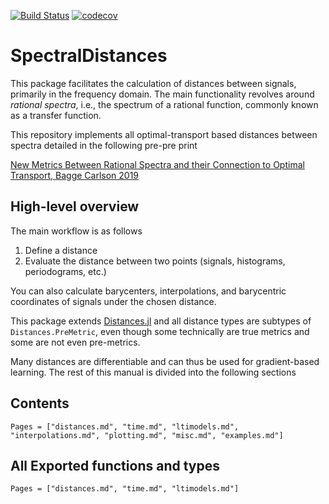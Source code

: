 
[![Build Status](https://travis-ci.org/baggepinnen/SpectralDistances.jl.svg?branch=master)](https://travis-ci.org/baggepinnen/SpectralDistances.jl)
[![codecov](https://codecov.io/gh/baggepinnen/SpectralDistances.jl/branch/master/graph/badge.svg)](https://codecov.io/gh/baggepinnen/SpectralDistances.jl)



# SpectralDistances

This package facilitates the calculation of distances between signals, primarily in the frequency domain. The main functionality revolves around *rational spectra*, i.e., the spectrum of a rational function, commonly known as a transfer function.

This repository implements all optimal-transport based distances between spectra detailed in the following pre-pre print

[New Metrics Between Rational Spectra and their Connection to Optimal Transport, Bagge Carlson 2019](https://drive.google.com/file/d/1EPS_pyC_opKMLlnk02kIfHbpawWFl4W-/view?usp=sharing)

## High-level overview
The main workflow is as follows
1. Define a distance
2. Evaluate the distance between two points (signals, histograms, periodograms, etc.)

You can also calculate barycenters, interpolations, and barycentric coordinates of signals under the chosen distance.

This package extends [Distances.jl](https://github.com/JuliaStats/Distances.jl) and all distance types are subtypes of `Distances.PreMetric`, even though some technically are true metrics and some are not even pre-metrics.

Many distances are differentiable and can thus be used for gradient-based learning. The rest of this manual is divided into the following sections

## Contents
```@contents
Pages = ["distances.md", "time.md", "ltimodels.md", "interpolations.md", "plotting.md", "misc.md", "examples.md"]
```


## All Exported functions and types
```@index
Pages = ["distances.md", "time.md", "ltimodels.md"]
```
